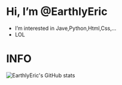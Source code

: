 # Hi, I’m @EarthlyEric
-  I’m interested in Jave,Python,Html,Css,...
-  LOL
# INFO
![EarthlyEric's GitHub stats](https://github-readme-stats.vercel.app/api?username=EarthlyEric&show_icons=true&theme=blueberry)


